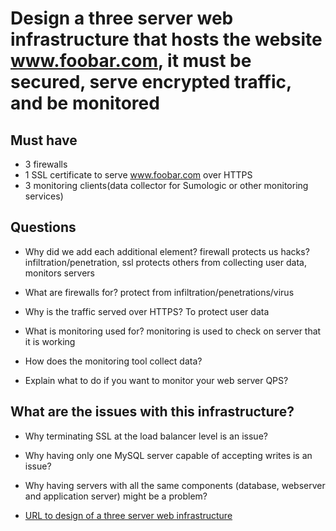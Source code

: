 # Design a three server web infrastructure that hosts the website www.foobar.com, it must be secured, serve encrypted traffic, and be monitored

## Must have
* 3 firewalls
* 1 SSL certificate to serve www.foobar.com over HTTPS
* 3 monitoring clients(data collector for Sumologic or other monitoring services)

## Questions

* Why did we add each additional element?
    firewall protects us hacks?infiltration/penetration, ssl protects others from collecting user data, monitors servers
* What are firewalls for?
    protect from infiltration/penetrations/virus
* Why is the traffic served over HTTPS?
    To protect user data
* What is monitoring used for?
    monitoring is used to check on server that it is working
* How does the monitoring tool collect data?

* Explain what to do if you want to monitor your web server QPS?
    

## What are the issues with this infrastructure?

* Why terminating SSL at the load balancer level is an issue?

* Why having only one MySQL server capable of accepting writes is an issue?

* Why having servers with all the same components (database, webserver and application server) might be a problem?


* [URL to design of a three server web infrastructure](https://drive.google.com/file/d/1NJr8HIbK8uC6w87_3_fbGiFhrNuuLWCs/view?usp=drive_link)
